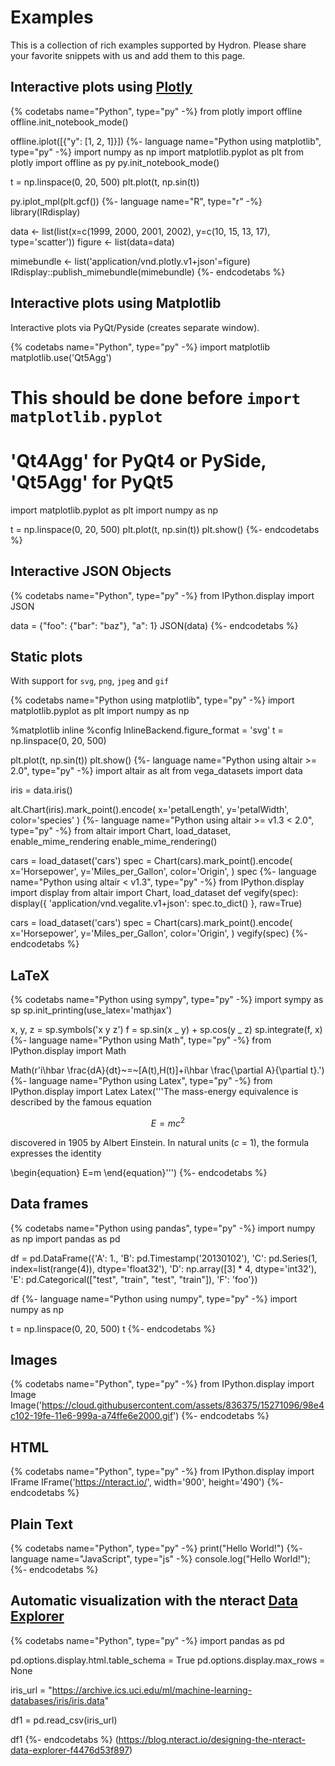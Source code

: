 # Examples

This is a collection of rich examples supported by Hydron.
Please share your favorite snippets with us and add them to this page.

## Interactive plots using [Plotly](https://plot.ly/api/)

{% codetabs name="Python", type="py" -%}
from plotly import offline
offline.init_notebook_mode()

offline.iplot([{"y": [1, 2, 1]}])
{%- language name="Python using matplotlib", type="py" -%}
import numpy as np
import matplotlib.pyplot as plt
from plotly import offline as py
py.init_notebook_mode()

t = np.linspace(0, 20, 500)
plt.plot(t, np.sin(t))

py.iplot_mpl(plt.gcf())
{%- language name="R", type="r" -%}
library(IRdisplay)

data <- list(list(x=c(1999, 2000, 2001, 2002), y=c(10, 15, 13, 17), type='scatter'))
figure <- list(data=data)

mimebundle <- list('application/vnd.plotly.v1+json'=figure)
IRdisplay::publish_mimebundle(mimebundle)
{%- endcodetabs %}

## Interactive plots using Matplotlib

Interactive plots via PyQt/Pyside (creates separate window).

{% codetabs name="Python", type="py" -%}
import matplotlib
matplotlib.use('Qt5Agg')

# This should be done before `import matplotlib.pyplot`

# 'Qt4Agg' for PyQt4 or PySide, 'Qt5Agg' for PyQt5

import matplotlib.pyplot as plt
import numpy as np

t = np.linspace(0, 20, 500)
plt.plot(t, np.sin(t))
plt.show()
{%- endcodetabs %}

## Interactive JSON Objects

{% codetabs name="Python", type="py" -%}
from IPython.display import JSON

data = {"foo": {"bar": "baz"}, "a": 1}
JSON(data)
{%- endcodetabs %}

## Static plots

With support for `svg`, `png`, `jpeg` and `gif`

{% codetabs name="Python using matplotlib", type="py" -%}
import matplotlib.pyplot as plt
import numpy as np

%matplotlib inline
%config InlineBackend.figure_format = 'svg'
t = np.linspace(0, 20, 500)

plt.plot(t, np.sin(t))
plt.show()
{%- language name="Python using altair >= 2.0", type="py" -%}
import altair as alt
from vega_datasets import data

iris = data.iris()

alt.Chart(iris).mark_point().encode(
x='petalLength',
y='petalWidth',
color='species'
)
{%- language name="Python using altair >= v1.3 < 2.0", type="py" -%}
from altair import Chart, load_dataset, enable_mime_rendering
enable_mime_rendering()

cars = load_dataset('cars')
spec = Chart(cars).mark_point().encode(
x='Horsepower',
y='Miles_per_Gallon',
color='Origin',
)
spec
{%- language name="Python using altair < v1.3", type="py" -%}
from IPython.display import display
from altair import Chart, load_dataset
def vegify(spec):
display({
'application/vnd.vegalite.v1+json': spec.to_dict()
}, raw=True)

cars = load_dataset('cars')
spec = Chart(cars).mark_point().encode(
x='Horsepower',
y='Miles_per_Gallon',
color='Origin',
)
vegify(spec)
{%- endcodetabs %}

## LaTeX

{% codetabs name="Python using sympy", type="py" -%}
import sympy as sp
sp.init_printing(use_latex='mathjax')

x, y, z = sp.symbols('x y z')
f = sp.sin(x _ y) + sp.cos(y _ z)
sp.integrate(f, x)
{%- language name="Python using Math", type="py" -%}
from IPython.display import Math

Math(r'i\hbar \frac{dA}{dt}~=~[A(t),H(t)]+i\hbar \frac{\partial A}{\partial t}.')
{%- language name="Python using Latex", type="py" -%}
from IPython.display import Latex
Latex('''The mass-energy equivalence is described by the famous equation

$$E=mc^2$$

discovered in 1905 by Albert Einstein.
In natural units ($c$ = 1), the formula expresses the identity

\\begin{equation}
E=m
\\end{equation}''')
{%- endcodetabs %}

## Data frames

{% codetabs name="Python using pandas", type="py" -%}
import numpy as np
import pandas as pd

df = pd.DataFrame({'A': 1.,
'B': pd.Timestamp('20130102'),
'C': pd.Series(1, index=list(range(4)), dtype='float32'),
'D': np.array([3] \* 4, dtype='int32'),
'E': pd.Categorical(["test", "train", "test", "train"]),
'F': 'foo'})

df
{%- language name="Python using numpy", type="py" -%}
import numpy as np

t = np.linspace(0, 20, 500)
t
{%- endcodetabs %}

## Images

{% codetabs name="Python", type="py" -%}
from IPython.display import Image
Image('https://cloud.githubusercontent.com/assets/836375/15271096/98e4c102-19fe-11e6-999a-a74ffe6e2000.gif')
{%- endcodetabs %}

## HTML

{% codetabs name="Python", type="py" -%}
from IPython.display import IFrame
IFrame('https://nteract.io/', width='900', height='490')
{%- endcodetabs %}

## Plain Text

{% codetabs name="Python", type="py" -%}
print("Hello World!")
{%- language name="JavaScript", type="js" -%}
console.log("Hello World!");
{%- endcodetabs %}

## Automatic visualization with the nteract [Data Explorer](https://blog.nteract.io/designing-the-nteract-data-explorer-f4476d53f897)

{% codetabs name="Python", type="py" -%}
import pandas as pd

pd.options.display.html.table_schema = True
pd.options.display.max_rows = None

iris_url = "https://archive.ics.uci.edu/ml/machine-learning-databases/iris/iris.data"

df1 = pd.read_csv(iris_url)

df1
{%- endcodetabs %}
(https://blog.nteract.io/designing-the-nteract-data-explorer-f4476d53f897)
